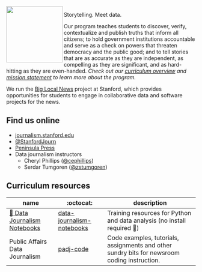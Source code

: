 <img src="https://github.com/stanfordjournalism/.github/assets/39200/243dbfac-1cc2-4483-be6c-587d6de7b8cb" align="left" width="150" />

Storytelling. Meet data.

Our program teaches students to discover, verify, contextualize and publish truths that inform all citizens; 
to hold government institutions accountable and serve as a check on powers that threaten democracy and the public good; 
and to tell stories that are as accurate as they are independent, as compelling as they are significant,
and as hard-hitting as they are even-handed. *Check out our [curriculum overview](https://journalism.stanford.edu/curriculum) and [mission statement](https://journalism.stanford.edu/mission) to learn more about the program.*

We run the [Big Local News](https://github.com/biglocalnews) project at Stanford, which provides opportunities for students to engage in collaborative data and software projects for the news. 

## Find us online

- [journalism.stanford.edu](https://journalism.stanford.edu/)
- [@StanfordJourn](https://twitter.com/StanfordJourn)
- [Peninsula Press](https://peninsulapress.com/)
- Data journalism instructors
  - Cheryl Phillips ([@cephillips](https://github.com/cephillips))
  - Serdar Tumgoren ([@zstumgoren](https://github.com/zstumgoren))

## Curriculum resources

| name  | :octocat: | description |
| ------|-----------| ------------- |
| [:link: Data Journalism Notebooks](https://stanfordjournalism.github.io/data-journalism-notebooks/lab?path=README.ipynb) | [data-journalism-notebooks](https://github.com/stanfordjournalism/data-journalism-notebooks) | Training resources for Python and data analysis (no install required :metal:)|
| Public Affairs Data Journalism | [padj-code](https://github.com/stanfordjournalism/padj-code) | Code examples, tutorials, assignments and other sundry bits for newsroom coding instruction. |


<!--
TK: Pinned Repos

**Here are some ideas to get you started:**

🙋‍♀️ A short introduction - what is your organization all about?
🌈 Contribution guidelines - how can the community get involved?
👩‍💻 Useful resources - where can the community find your docs? Is there anything else the community should know?
🍿 Fun facts - what does your team eat for breakfast?
🧙 Remember, you can do mighty things with the power of [Markdown](https://docs.github.com/github/writing-on-github/getting-started-with-writing-and-formatting-on-github/basic-writing-and-formatting-syntax)
-->
